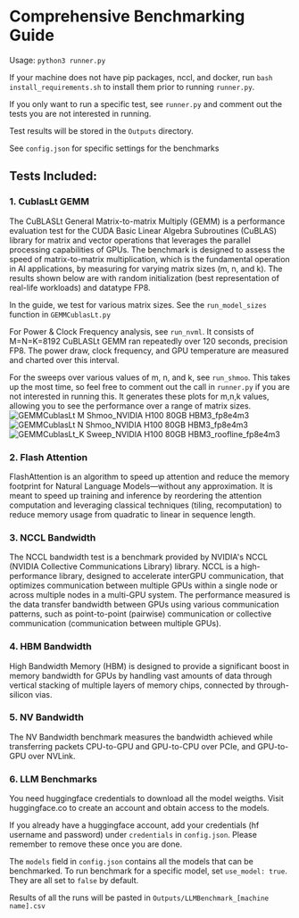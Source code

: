 # Comprehensive Benchmarking Guide

Usage: `python3 runner.py`

If your machine does not have pip packages, nccl, and docker, run `bash install_requirements.sh` to install them prior to running `runner.py`. 

If you only want to run a specific test, see  `runner.py` and comment out the tests you are not interested in running. 

Test results will be stored in the `Outputs` directory.

See `config.json` for specific settings for the benchmarks

## Tests Included: 

### 1. CublasLt GEMM
The CuBLASLt General Matrix-to-matrix Multiply (GEMM) is a performance evaluation test for the CUDA Basic Linear Algebra Subroutines (CuBLAS) library for matrix and vector operations that leverages the parallel processing capabilities of GPUs. The benchmark is designed to assess the speed of matrix-to-matrix multiplication, which is the fundamental operation in AI applications, by measuring for varying matrix sizes (m, n, and k). The results shown below are with random initialization (best representation of real-life workloads) and datatype FP8.

In the guide, we test for various matrix sizes. See the `run_model_sizes` function in `GEMMCublasLt.py`

For Power & Clock Frequency analysis, see `run_nvml`. It consists of M=N=K=8192 CuBLASLt GEMM ran repeatedly over 120 seconds, precision FP8. The power draw, clock frequency, and GPU temperature are measured and charted over this interval. 

For the sweeps over various values of m, n, and k, see `run_shmoo`. This takes up the most time, so feel free to comment out the call in `runner.py` if you are not interested in running this. It generates these plots for m,n,k values, allowing you to see the performance over a range of matrix sizes.
![GEMMCublasLt M Shmoo_NVIDIA H100 80GB HBM3_fp8e4m3](https://github.com/user-attachments/assets/052f2f6f-c6ea-4ae4-b9a1-b2575cf576fd)
![GEMMCublasLt N Shmoo_NVIDIA H100 80GB HBM3_fp8e4m3](https://github.com/user-attachments/assets/058797b8-4bf6-4dba-924d-c82246d2c783)
![GEMMCublasLt_K Sweep_NVIDIA H100 80GB HBM3_roofline_fp8e4m3](https://github.com/user-attachments/assets/8031e32e-f7ff-434f-81a4-c21228432613)

### 2. Flash Attention
FlashAttention is an algorithm to speed up attention and reduce the memory footprint for Natural Language Models—without any approximation. It is meant to speed up training and inference by reordering the attention computation and leveraging classical techniques (tiling, recomputation) to reduce memory usage from quadratic to linear in sequence length. 

### 3. NCCL Bandwidth

The NCCL bandwidth test is a benchmark provided by NVIDIA's NCCL (NVIDIA Collective Communications Library) library. NCCL is a high-performance library, designed to accelerate interGPU communication, that optimizes communication between multiple GPUs within a single node or across multiple nodes in a multi-GPU system. 
The performance measured is the data transfer bandwidth between GPUs using various communication patterns, such as point-to-point (pairwise) communication or collective communication (communication between multiple GPUs). 

### 4. HBM Bandwidth
High Bandwidth Memory (HBM) is designed to provide a significant boost in memory bandwidth for GPUs by handling vast amounts of data through vertical stacking of multiple layers of memory chips, connected by through-silicon vias. 

### 5. NV Bandwidth
The NV Bandwidth benchmark measures the bandwidth achieved while transferring packets CPU-to-GPU and GPU-to-CPU over PCIe, and GPU-to-GPU over NVLink. 

### 6. LLM Benchmarks

You need huggingface credentials to download all the model weigths. Visit huggingface.co to create an account and obtain access to the models.

If you already have a huggingface account, add your credentials (hf username and password) under `credentials` in `config.json`. Please remember to remove these once you are done.

 The `models` field in `config.json` contains all the models that can be benchmarked. To run benchmark for a specific model, set `use_model: true`. They are all set to `false` by default.

 Results of all the runs will be pasted in `Outputs/LLMBenchmark_[machine name].csv`
